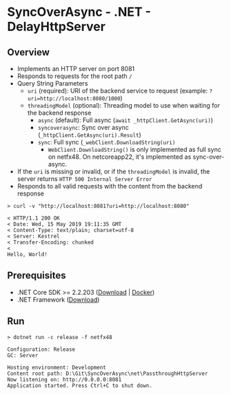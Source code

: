 # SyncOverAsync - .NET - DelayHttpServer

## Overview
* Implements an HTTP server on port 8081
* Responds to requests for the root path `/`
* Query String Parameters
  * `uri` (required): URI of the backend service to request (example: `?uri=http://localhost:8080/1000`)
  * `threadingModel` (optional): Threading model to use when waiting for the backend response
    * `async` (default): Full async (`await _httpClient.GetAsync(uri)`)
    * `syncoverasync`: Sync over async (`_httpClient.GetAsync(uri).Result`)
    * `sync`: Full sync (`_webClient.DownloadString(uri)`
      * `WebClient.DownloadString()` is only implemented as full sync on netfx48.  On netcoreapp22, it's implemented as sync-over-async.
* If the `uri` is missing or invalid, or if the `threadingModel` is invalid, the server returns `HTTP 500 Internal Server Error`
* Responds to all valid requests with the content from the backend response
```
> curl -v "http://localhost:8081?uri=http://localhost:8080"

< HTTP/1.1 200 OK
< Date: Wed, 15 May 2019 19:11:35 GMT
< Content-Type: text/plain; charset=utf-8
< Server: Kestrel
< Transfer-Encoding: chunked
<
Hello, World!
```

## Prerequisites
* .NET Core SDK >= 2.2.203 ([Download](https://dotnet.microsoft.com/download/dotnet-core/2.2) | [Docker](https://hub.docker.com/_/microsoft-dotnet-core-sdk/))
* .NET Framework ([Download](https://dotnet.microsoft.com/download/dotnet-framework/net48))

## Run
```
> dotnet run -c release -f netfx48

Configuration: Release
GC: Server

Hosting environment: Development
Content root path: D:\Git\SyncOverAsync\net\PassthroughHttpServer
Now listening on: http://0.0.0.0:8081
Application started. Press Ctrl+C to shut down.
```